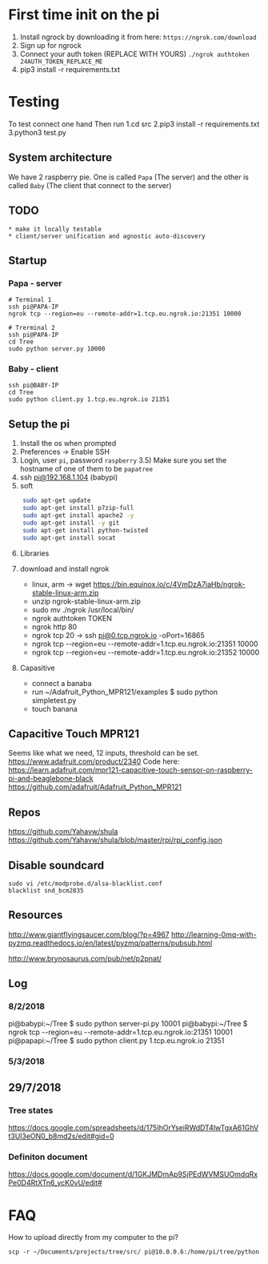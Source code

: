 
# First time init on the pi
1. Install ngrock by downloading it from here:
`https://ngrok.com/download`
2. Sign up for ngrock
3. Connect your auth token (REPLACE WITH YOURS)
`./ngrok authtoken 24AUTH_TOKEN_REPLACE_ME`
4. pip3 install -r requirements.txt

# Testing
To test connect one hand
Then run
1.cd src
2.pip3 install -r requirements.txt
3.python3 test.py 

## System architecture
We have 2 raspberry pie. One is called `Papa` (The server) and 
the other is called `Baby` (The client that connect to the server)

## TODO
	* make it locally testable
	* client/server unification and agnostic auto-discovery
	 

## Startup
### Papa - server
```
# Terminal 1
ssh pi@PAPA-IP
ngrok tcp --region=eu --remote-addr=1.tcp.eu.ngrok.io:21351 10000

# Trerminal 2
ssh pi@PAPA-IP
cd Tree
sudo python server.py 10000
```

### Baby - client
```
ssh pi@BABY-IP
cd Tree
sudo python client.py 1.tcp.eu.ngrok.io 21351
```

## Setup the pi
1) Install the os when prompted
2) Preferences -> Enable SSH
3) Login, user `pi`, password `raspberry`
3.5) Make sure you set the hostname of one of them to be `papatree` 
4) ssh pi@192.168.1.104 (babypi)
5) soft
```bash
	sudo apt-get update 
	sudo apt-get install p7zip-full 
	sudo apt-get install apache2 -y 
	sudo apt-get install -y git 
	sudo apt-get install python-twisted 
	sudo apt-get install socat 
```
6) Libraries
	
7) download and install ngrok
	* linux, arm -> wget https://bin.equinox.io/c/4VmDzA7iaHb/ngrok-stable-linux-arm.zip
	* unzip ngrok-stable-linux-arm.zip
	* sudo mv ./ngrok /usr/local/bin/
	* ngrok authtoken TOKEN
	* ngrok http 80
	* ngrok tcp 20 -> ssh pi@0.tcp.ngrok.io -oPort=16865
	* ngrok tcp --region=eu --remote-addr=1.tcp.eu.ngrok.io:21351 10000
	* ngrok tcp --region=eu --remote-addr=1.tcp.eu.ngrok.io:21352 10000

8) Capasitive
	* connect a banaba
	* run ~/Adafruit_Python_MPR121/examples $ sudo python simpletest.py
	* touch banana

## Capacitive Touch MPR121
Seems like what we need, 12 inputs, threshold can be set.
https://www.adafruit.com/product/2340
Code here:
https://learn.adafruit.com/mpr121-capacitive-touch-sensor-on-raspberry-pi-and-beaglebone-black
https://github.com/adafruit/Adafruit_Python_MPR121


## Repos
https://github.com/Yahavw/shula
https://github.com/Yahavw/shula/blob/master/rpi/rpi_config.json

## Disable soundcard
```
sudo vi /etc/modprobe.d/alsa-blacklist.conf
blacklist snd_bcm2835
```

## Resources
http://www.giantflyingsaucer.com/blog/?p=4967
http://learning-0mq-with-pyzmq.readthedocs.io/en/latest/pyzmq/patterns/pubsub.html

http://www.brynosaurus.com/pub/net/p2pnat/


## Log
### 8/2/2018
pi@babypi:~/Tree $ sudo python server-pi.py 10001
pi@babypi:~/Tree $ ngrok tcp --region=eu --remote-addr=1.tcp.eu.ngrok.io:21351 10001
pi@papapi:~/Tree $ sudo python client.py 1.tcp.eu.ngrok.io 21351

### 5/3/2018

## 29/7/2018
### Tree states
https://docs.google.com/spreadsheets/d/175IhOrYseiRWdDT4lwTgxA61GhVt3Ul3eON0_b8md2s/edit#gid=0

### Definiton document
https://docs.google.com/document/d/1GKJMDmAp9SjPEdWVMSUOmdqRxPe0D4RtXTn6_ycK0vU/edit#

# FAQ
How to upload directly from my computer to the pi?
```
scp -r ~/Documents/projects/tree/src/ pi@10.0.0.6:/home/pi/tree/python
```
